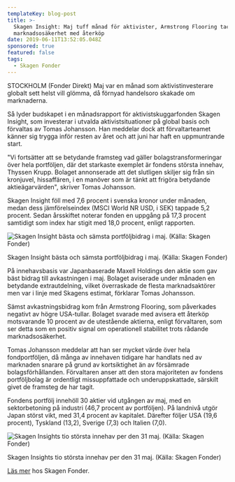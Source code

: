 ```yaml
---
templateKey: blog-post
title: >-
  Skagen Insight: Maj tuff månad för aktivister, Armstrong Flooring tacklade
  marknadsosäkerhet med återköp
date: 2019-06-11T13:52:05.048Z
sponsored: true
featured: false
tags:
  - Skagen Fonder
---
```

STOCKHOLM (Fonder Direkt) Maj var en månad som aktivistinvesterare globalt sett helst vill glömma, då förnyad handelsoro skakade om marknaderna.



Så lyder budskapet i en månadsrapport för aktivistskuggarfonden Skagen Insight, som investerar i utvalda aktivistsituationer på global basis och förvaltas av Tomas Johansson. Han meddelar dock att förvaltarteamet känner sig trygga inför resten av året och att juni har haft en uppmuntrande start.



"Vi fortsätter att se betydande framsteg vad gäller bolagstransformeringar över hela portföljen, där det starkaste exemplet är fondens största innehav, Thyssen Krupp. Bolaget annonserade att det slutligen skiljer sig från sin kronjuvel, hissaffären, i en manöver som är tänkt att frigöra betydande aktieägarvärden", skriver Tomas Johansson.



Skagen Insight föll med 7,6 procent i svenska kronor under månaden, medan dess jämförelseindex (MSCI World NR USD, i SEK) tappade 5,2 procent. Sedan årsskiftet noterar fonden en uppgång på 17,3 procent samtidigt som index har stigit med 18,0 procent, enligt rapporten.

![Skagen Insight bästa och sämsta portföljbidrag i maj. (Källa: Skagen Fonder)](/img/skagen11jun.png)

<span class="image-caption">Skagen Insight bästa och sämsta portföljbidrag i maj. (Källa: Skagen Fonder)</span>

På innehavsbasis var Japanbaserade Maxell Holdings den aktie som gav bäst bidrag till avkastningen i maj. Bolaget aviserade under månaden en betydande extrautdelning, vilket överraskade de flesta marknadsaktörer men var i linje med Skagens estimat, förklarar Tomas Johansson.



Sämst avkastningsbidrag kom från Armstrong Flooring, som påverkades negativt av högre USA-tullar. Bolaget svarade med avisera ett återköp motsvarande 10 procent av de utestående aktierna, enligt förvaltaren, som ser detta som en positiv signal om operationell stabilitet trots rådande marknadsosäkerhet.



Tomas Johansson meddelar att han ser mycket värde över hela fondportföljen, då många av innehaven tidigare har handlats ned av marknaden snarare på grund av kortsiktighet än av försämrade bolagsförhållanden. Förvaltaren anser att den stora majoriteten av fondens portföljbolag är ordentligt missuppfattade och underuppskattade, särskilt givet de framsteg de har tagit.



Fondens portfölj innehöll 30 aktier vid utgången av maj, med en sektorbetoning på industri (46,7 procent av portföljen). På landnivå utgör Japan störst vikt, med 31,4 procent av kapitalet. Därefter följer USA (19,6 procent), Tyskland (13,2), Sverige (7,3) och Italien (7,0).

![Skagen Insights tio största innehav per den 31 maj. (Källa: Skagen Fonder)](/img/skagen11jun2.png)

<span class="image-caption">Skagen Insights tio största innehav per den 31 maj. (Källa: Skagen Fonder)</span>

[Läs mer](https://www.skagenfonder.se/) hos Skagen Fonder.
